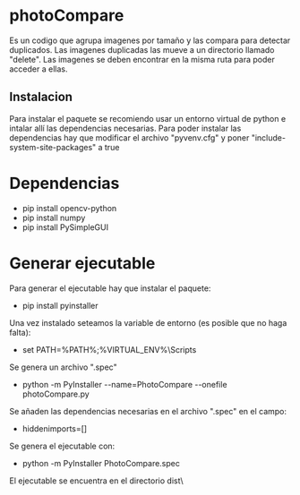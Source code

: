 # photoCompare
Es un codigo que agrupa imagenes por tamaño y las compara para detectar duplicados. Las imagenes duplicadas las mueve a un directorio llamado "delete". Las imagenes se deben encontrar en la misma ruta para poder acceder a ellas.


## Instalacion
Para instalar el paquete se recomiendo usar un entorno virtual de python e intalar allí las dependencias necesarias.
Para poder instalar las dependencias hay que modificar el archivo "pyvenv.cfg" y poner "include-system-site-packages" a true

# Dependencias
- pip install opencv-python
- pip install numpy
- pip install PySimpleGUI

# Generar ejecutable
Para generar el ejecutable hay que instalar el paquete: 
- pip install pyinstaller

Una vez instalado seteamos la variable de entorno (es posible que no haga falta):
- set PATH=%PATH%;%VIRTUAL_ENV%\Scripts

Se genera un archivo ".spec"
- python -m PyInstaller --name=PhotoCompare --onefile photoCompare.py

Se añaden las dependencias necesarias en el archivo ".spec" en el campo:
- hiddenimports=[]

Se genera el ejecutable con:
- python -m PyInstaller PhotoCompare.spec

El ejecutable se encuentra en el directorio dist\
